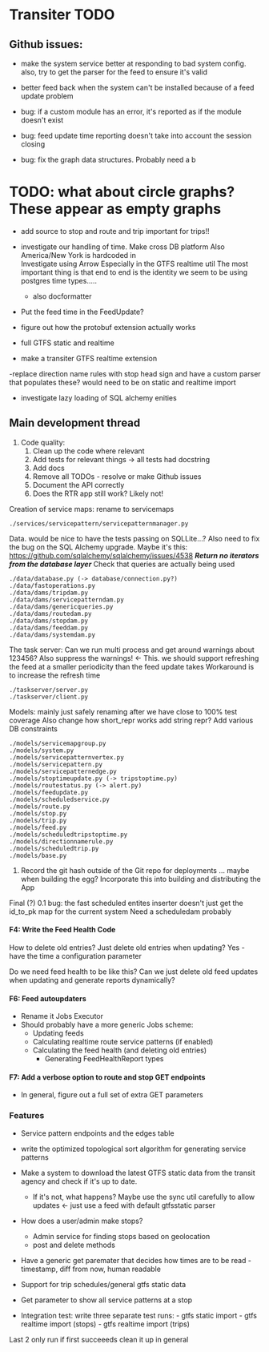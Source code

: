 # Transiter TODO
## Github issues:

- make the system service better at responding to bad system config.
    also, try to get the parser for the feed to ensure it's valid
    
- better feed back when the system can't be installed because of a feed update
    problem
- bug: if a custom module has an error, it's reported as if the module
    doesn't exist
    
- bug: feed update time reporting doesn't take into account
    the session closing
    
- bug: fix the graph data structures. Probably need a b
# TODO: what about circle graphs? These appear as empty graphs


- add source to stop and route and trip
important for trips!!
    
- investigate our handling of time. Make cross DB platform 
    Also America/New York is hardcoded in  
       Investigate using Arrow
     Especially in the GTFS realtime util
     The most important thing is that end to end is the identity
     we seem to be using postgres time types.....
     
   - also docformatter
     
- Put the feed time in the FeedUpdate?


- figure out how the protobuf extension actually works

- full GTFS static and realtime


- make a transiter GTFS realtime extension

-replace direction name rules with stop head sign and
    have a custom parser that populates these? would need
    to be on static and realtime import
- investigate lazy loading of SQL alchemy enities
## Main development thread

1. Code quality:
    1. Clean up the code where relevant
    1. Add tests for relevant things
            -> all tests had docstring
    1. Add docs
    1. Remove all TODOs - resolve or make Github issues
    1. Document the API correctly
    1. Does the RTR app still work? Likely not!



Creation of service maps:
rename to servicemaps

    ./services/servicepattern/servicepatternmanager.py

Data. would be nice to have the tests passing on SQLLite...?
Also need to fix the bug on the SQL Alchemy upgrade.
 Maybe it's this: https://github.com/sqlalchemy/sqlalchemy/issues/4538
***Return no iterators from the database layer***
Check that queries are actually being used

    ./data/database.py (-> database/connection.py?)
    ./data/fastoperations.py
    ./data/dams/tripdam.py
    ./data/dams/servicepatterndam.py
    ./data/dams/genericqueries.py
    ./data/dams/routedam.py
    ./data/dams/stopdam.py
    ./data/dams/feeddam.py
    ./data/dams/systemdam.py

The task server:
Can we run multi process and get around warnings about 123456?
Also suppress the warnings! <- This. we should support refreshing the 
feed at a smaller periodicity than the feed update takes
Workaround is to increase the refresh time

    ./taskserver/server.py
    ./taskserver/client.py
    
Models: mainly just safely renaming after we have close to 100% test coverage
Also change how short_repr works
add string repr?
Add various DB constraints

    ./models/servicemapgroup.py
    ./models/system.py
    ./models/servicepatternvertex.py
    ./models/servicepattern.py
    ./models/servicepatternedge.py
    ./models/stoptimeupdate.py (-> tripstoptime.py)
    ./models/routestatus.py (-> alert.py)
    ./models/feedupdate.py
    ./models/scheduledservice.py 
    ./models/route.py
    ./models/stop.py
    ./models/trip.py
    ./models/feed.py
    ./models/scheduledtripstoptime.py
    ./models/directionnamerule.py
    ./models/scheduledtrip.py
    ./models/base.py



1. Record the git hash outside of the Git repo for deployments ... 
    maybe when building the egg?
Incorporate this into building and distributing the App


Final (?) 0.1 bug: the fast scheduled entites inserter doesn't just 
get the id_to_pk map for the current system
Need a scheduledam probably

#### F4: Write the Feed Health Code
How to delete old entries?
Just delete old entries when updating?
Yes - have the time a configuration parameter

Do we need feed health to be like this?
Can we just delete old feed updates when updating
and generate reports dynamically? 

#### F6: Feed autoupdaters
- Rename it Jobs Executor   
- Should probably have a more generic Jobs scheme:
    - Updating feeds
    - Calculating realtime route service patterns (if enabled)
    - Calculating the feed health (and deleting old entries)
        - Generating FeedHealthReport types
    
#### F7: Add a verbose option to route and stop GET endpoints

- In general, figure out a full set of extra GET parameters
   
### Features
- Service pattern endpoints and the edges table
- write the optimized topological 
sort algorithm for generating service patterns
- Make a system to download the latest GTFS static data 
    from the transit agency
    and check if it's up to date.
    - If it's not, what happens? 
    Maybe use the sync util carefully to allow updates <- just use a feed with
        default gtfsstatic parser
- How does a user/admin make stops? 
    - Admin service for
       finding stops based on geolocation
    - post and delete methods
- Have a generic get paremater that decides how times are to be read -
    timestamp, diff from now, human readable
- Support for trip schedules/general gtfs static data
- Get parameter to show all service patterns at a stop


    
- Integration test:
    write three separate test runs:
        - gtfs static import 
        - gtfs realtime import (stops)
        - gtfs realtime import (trips)
        
Last 2 only run if first succeeeds
clean it up in general



